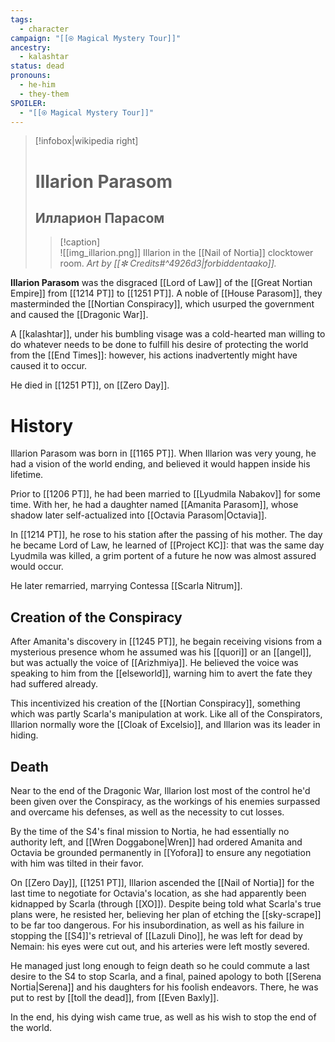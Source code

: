 ```yaml
---
tags:
  - character
campaign: "[[⍟ Magical Mystery Tour]]"
ancestry:
  - kalashtar
status: dead
pronouns:
  - he-him
  - they-them
SPOILER:
  - "[[⍟ Magical Mystery Tour]]"
---
```

>[!infobox|wikipedia right]
># Illarion Parasom
>## Илларион Парасом
>>[!caption]  
>>![[img_illarion.png]]
>>Illarion in the [[Nail of Nortia]] clocktower room. *Art by [[✼ Credits#^4926d3|forbiddentaako]].*

**Illarion Parasom** was the disgraced [[Lord of Law]] of the [[Great Nortian Empire]] from [[1214 PT]] to [[1251 PT]]. A noble of [[House Parasom]], they masterminded the [[Nortian Conspiracy]], which usurped the government and caused the [[Dragonic War]].

A [[kalashtar]], under his bumbling visage was a cold-hearted man willing to do whatever needs to be done to fulfill his desire of protecting the world from the [[End Times]]: however, his actions inadvertently might have caused it to occur.

He died in [[1251 PT]], on [[Zero Day]].

# History
Illarion Parasom was born in [[1165 PT]]. When Illarion was very young, he had a vision of the world ending, and believed it would happen inside his lifetime. 

Prior to [[1206 PT]], he had been married to [[Lyudmila Nabakov]] for some time. With her, he had a daughter named [[Amanita Parasom]], whose shadow later self-actualized into [[Octavia Parasom|Octavia]].

In [[1214 PT]], he rose to his station after the passing of his mother. The day he became Lord of Law, he learned of [[Project KC]]: that was the same day Lyudmila was killed, a grim portent of a future he now was almost assured would occur.

He later remarried, marrying Contessa [[Scarla Nitrum]].

## Creation of the Conspiracy
After Amanita's discovery in [[1245 PT]], he begain receiving visions from a mysterious presence whom he assumed was his [[quori]] or an [[angel]], but was actually the voice of [[Arizhmiya]]. He believed the voice was speaking to him from the [[elseworld]], warning him to avert the fate they had suffered already. 

This incentivized his creation of the [[Nortian Conspiracy]], something which was partly Scarla's manipulation at work. Like all of the Conspirators, Illarion normally wore the [[Cloak of Excelsio]], and Illarion was its leader in hiding.



## Death
Near to the end of the Dragonic War, Illarion lost most of the control he'd been given over the Conspiracy, as the workings of his enemies surpassed and overcame his defenses, as well as the necessity to cut losses. 

By the time of the S4's final mission to Nortia, he had essentially no authority left, and [[Wren Doggabone|Wren]] had ordered Amanita and Octavia be grounded permanently in [[Yofora]] to ensure any negotiation with him was tilted in their favor.

On [[Zero Day]], [[1251 PT]], Illarion ascended the [[Nail of Nortia]] for the last time to negotiate for Octavia's location, as she had apparently been kidnapped by Scarla (through [[XO]]). Despite being told what Scarla's true plans were, he resisted her, believing her plan of etching the [[sky-scrape]] to be far too dangerous. For his insubordination, as well as his failure in stopping the [[S4]]'s retrieval of [[Lazuli Dino]], he was left for dead by Nemain: his eyes were cut out, and his arteries were left mostly severed. 

He managed just long enough to feign death so he could commute a last desire to the S4 to stop Scarla, and a final, pained apology to both [[Serena Nortia|Serena]] and his daughters for his foolish endeavors. There, he was put to rest by [[toll the dead]], from [[Even Baxly]].

In the end, his dying wish came true, as well as his wish to stop the end of the world.


